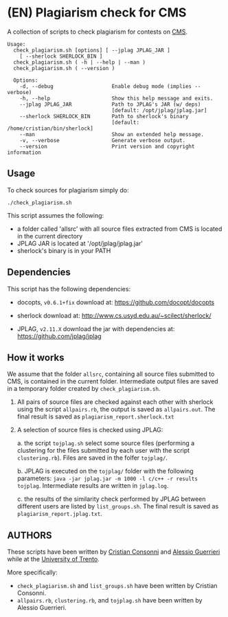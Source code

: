 # (EN) Plagiarism check for CMS

A collection of scripts to check plagiarism for contests on [CMS](https://github.com/cms-dev/cms).

```
Usage:
  check_plagiarism.sh [options] [ --jplag JPLAG_JAR ]
    [ --sherlock SHERLOCK_BIN ]
  check_plagiarism.sh ( -h | --help | --man )
  check_plagiarism.sh ( --version )

  Options:
    -d, --debug                   Enable debug mode (implies --verbose)
    -h, --help                    Show this help message and exits.
    --jplag JPLAG_JAR             Path to JPLAG's JAR (w/ deps)
                                  [default: /opt/jplag/jplag.jar]
    --sherlock SHERLOCK_BIN       Path to sherlock's binary
                                  [default: /home/cristian/bin/sherlock]
    --man                         Show an extended help message.
    -v, --verbose                 Generate verbose output.
    --version                     Print version and copyright information
```

## Usage

To check sources for plagiarism simply do:
```
./check_plagiarism.sh
```

This script assumes the following:
  * a folder called 'allsrc' with all source files extracted from CMS is located in the current directory
  * JPLAG JAR is located at '/opt/jplag/jplag.jar'
  * sherlock's binary is in your PATH

## Dependencies

This script has the following dependencies:

  * docopts, `v0.6.1+fix`
    download at: https://github.com/docopt/docopts

  * sherlock
    download at: http://www.cs.usyd.edu.au/~scilect/sherlock/

  * JPLAG, `v2.11.X`
    download the jar with dependencies at: https://github.com/jplag/jplag

## How it works

We assume that the folder `allsrc`, containing all source files submitted to CMS, is contained in the current folder. Intermediate output files are saved in a temporary folder created by `check_plagiarism.sh`.

1. All pairs of source files are checked against each other with sherlock using the script `allpairs.rb`, the output is saved as `allpairs.out`. The final result is saved as `plagiarism_report.sherlock.txt`

2. A selection of source files is checked using JPLAG:

   a. the script `tojplag.sh` select some source files (performing a clustering for the files submitted by each user with the script `clustering.rb`). Files are saved in the folfer `tojplag/`.

   b. JPLAG is executed on the `tojplag/` folder with the following parameters: `java -jar jplag.jar -m 1000 -l c/c++ -r results tojplag`. Intermediate results are written in `jplag.log`.

   c. the results of the similarity check performed by JPLAG between different users are listed by `list_groups.sh`. The final result is saved as `plagiarism_report.jplag.txt`.

## AUTHORS

These scripts have been written by [Cristian Consonni](https://disi.unitn.it/~consonni/) and [Alessio Guerrieri](http://www.science.unitn.it/~guerrieri/main.html) while at the [University of Trento](https://www.unitn.it/).

More specifically:
* `check_plagiarism.sh` and `list_groups.sh` have been written by Cristian Consonni.
* `allpairs.rb`, `clustering.rb`, and `tojplag.sh` have been written by Alessio Guerrieri.
